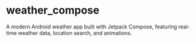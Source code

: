 # weather_compose
A modern Android weather app built with Jetpack Compose, featuring real-time weather data, location search, and animations.
